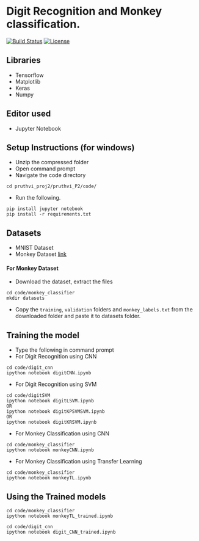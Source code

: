 
# Digit Recognition and Monkey classification.
[![Build Status](https://travis-ci.org/Pruthvi-Sanghavi/Digit_Recognition.svg?branch=main)](https://travis-ci.org/Pruthvi-Sanghavi/Digit_Recognition)
[![License](https://img.shields.io/badge/License-BSD%203--Clause-blue.svg)](https://opensource.org/licenses/BSD-3-Clause)

## Libraries
- Tensorflow
- Matplotlib
- Keras
- Numpy

## Editor used
- Jupyter Notebook



## Setup Instructions (for windows)
- Unzip the compressed folder
- Open command prompt 
- Navigate the code directory
```
cd pruthvi_proj2/pruthvi_P2/code/
```
- Run the following.
```
pip install jupyter notebook
pip install -r requirements.txt
```

## Datasets
- MNIST Dataset
- Monkey Dataset [link](https://www.kaggle.com/slothkong/10-monkey-species/home)

#### For Monkey Dataset
- Download the dataset, extract the files
```
cd code/monkey_classifier
mkdir datasets
```

- Copy the ```training```, ```validation``` folders and ```monkey_labels.txt``` from the downloaded folder and paste it to datasets folder.

## Training the model
- Type the following in command prompt 
- For Digit Recognition using CNN
```
cd code/digit_cnn
ipython notebook digitCNN.ipynb
```
- For Digit Recognition using SVM
```
cd code/digitSVM
ipython notebook digitLSVM.ipynb
OR
ipython notebook digitKPSVMSVM.ipynb
OR
ipython notebook digitKRSVM.ipynb
```
- For Monkey Classification using CNN
```
cd code/monkey_classifier
ipython notebook monkeyCNN.ipynb
```


- For Monkey Classification using Transfer Learning
```
cd code/monkey_classifier
ipython notebook monkeyTL.ipynb
```
## Using the Trained models
```
cd code/monkey_classifier
ipython notebook monkeyTL_trained.ipynb
```
```
cd code/digit_cnn
ipython notebook digit_CNN_trained.ipynb
```
